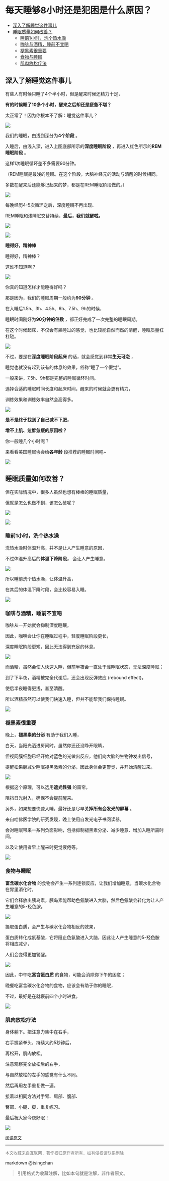 每天睡够8小时还是犯困是什么原因？ 
======================


- [深入了解睡觉这件事儿](#深入了解睡觉这件事儿)
- [睡眠质量如何改善？](#睡眠质量如何改善)
    - [睡前1小时，洗个热水澡](#睡前1小时洗个热水澡)
    - [咖啡与酒精，睡前不宜喝](#咖啡与酒精睡前不宜喝)
    - [褪黑素很重要](#褪黑素很重要)
    - [食物与睡眠](#食物与睡眠)
    - [肌肉放松疗法](#肌肉放松疗法)


## 深入了解睡觉这件事儿
  
有些人有时候只睡了4个半小时，但是醒来时候还精力十足，

**有的时候睡了10多个小时，醒来之后却还是疲惫不堪？**

太正常了！因为你根本不了解：睡觉这件事儿？



![](https://pic3.zhimg.com/50/v2-060389817b3c057c5e831170c64818c1_hd.jpg)

我们的睡眠，由浅到深分为**4个阶段** 。

入睡后，由浅入深，进入上图底部所示的**深度睡眠阶段** ，再进入红色所示的**REM睡眠阶段** 。

这样1次睡眠循环差不多需要90分钟。

（REM睡眠是最浅的睡眠。在这个阶段，大脑神经元的活动与清醒的时候相同。

多数在醒来后还能够记起来的梦，都是在REM睡眠阶段做的。）



![](https://pic1.zhimg.com/50/v2-6b7e6a35cd15a622951d03c8e9549353_hd.jpg)

每晚经历4-5次循环之后，深度睡眠不再出现、

REM睡眠和浅睡眠交替持续，**最后，我们就醒啦。**



![](https://pic3.zhimg.com/50/v2-74752b08405e2b621f41765840915667_hd.jpg)



![](https://pic4.zhimg.com/50/v2-30ea91971c5a008775ec125718bd05f4_hd.jpg)

**睡得好，精神棒**





睡得好，精神棒？

这谁不知道啊？



![](https://pic4.zhimg.com/50/v2-6e647fb72d78fcd61ade86dacb386a5f_hd.jpg)

你真的知道怎样才能睡得好吗？



那是因为，我们的睡眠周期一般约为**90分钟** 。

在入睡后1.5h、3h、4.5h、6h、7.5h、9h的时候，

睡眠时间刚好为**90分钟的倍数** ，都正好完成了一次完整的睡眠周期。

在这个时候起床，不仅会有熟睡过的感觉，也比较能自然而然的清醒，睡眠质量杠杠哒。



![](https://pic3.zhimg.com/50/v2-060389817b3c057c5e831170c64818c1_hd.jpg)

不过，要是在**深度睡眠阶段起床** 的话，就会感觉到非常**生无可恋** ，

睡觉也就没有起到该有的休息的效果，俗称“睡了一个假觉”。



一般来讲，7.5h、9h都是完整的睡眠循环时间。

选择合适的睡眠时间长度和起床时间，醒来的时候就会更有精力，

训练效果和训练效率自然会高得多。







![](https://pic1.zhimg.com/50/v2-a9b0c685f5a6fac871ac14913925d8fc_hd.jpg)

**是不是终于找到了自己减不下肥，**

**增不上肌、忽胖忽瘦的原因啦？**

你一般睡几个小时呢？

来看看美国睡眠协会给**各年龄** 段推荐的睡眠时间吧~





![](https://pic4.zhimg.com/50/v2-f334d0c78d9c2555c6a0d5b90728bc08_hd.jpg)


## 睡眠质量如何改善？ 


但在实际情况中，很多人虽然也想有棒棒的睡眠质量，

但就是怎么也做不到，该怎么破呢？



![](https://pic2.zhimg.com/50/v2-e3944a3b6fa06b0e5208778e1dec4dc8_hd.jpg)

![](https://pic1.zhimg.com/50/v2-128f0adfb114f6089f00a05665a0d4de_hd.jpg)

### 睡前1小时，洗个热水澡



洗热水澡时体温升高，并不是让人产生睡意的原因，

不过体温升高后的**体温下降阶段，** 会让人产生睡意。



![](https://pic3.zhimg.com/50/v2-a65e6c3ea44ae98c756b25d0061344c6_hd.jpg)

所以睡前洗个热水澡，让体温升高，

在其后的体温下降时段，会比较容易入睡。



![](https://pic1.zhimg.com/50/v2-128f0adfb114f6089f00a05665a0d4de_hd.jpg)

### 咖啡与酒精，睡前不宜喝



咖啡从一开始就会抑制深度睡眠。

因此，咖啡会让你在睡眠过程中，轻度睡眠阶段更长，

深度睡眠阶段更短，因此无法得到充足的休息。



![](https://pic4.zhimg.com/50/v2-a7917ca7f0f57f726519a741934ba1a6_hd.jpg)

而酒精，虽然会使人快速入睡，但前半夜会一直处于浅睡眠状态，无法深度睡眠；

到了下半夜，酒精被完全代谢后，还会出现反弹效应 (rebound effect)，

使后半夜睡得更浅，甚至清醒。

所以酒精虽然可以使我们快速入睡，但并不能帮我们保持睡眠。



![](https://pic4.zhimg.com/50/v2-30ea91971c5a008775ec125718bd05f4_hd.jpg)

### 褪黑素很重要


晚上，**褪黑素的分泌** 有助于我们入睡，

白天，当阳光洒进房间时，虽然你还还没睁开眼睛，

但视网膜细胞已经开始对蓝色的光做出反应，他们向大脑的生物钟发出信号，

提醒松果腺减少睡眠褪黑激素的分泌，因此身体会更警觉，并开始清醒过来。



![](https://pic4.zhimg.com/50/v2-1afe4ed9ee988ce221aff1b21541c14c_hd.jpg)

根据这个原理，可以选用**遮光性强** 的窗帘，

阻挡日光射入，确保不会提前醒来。

另外，如果想要快速入睡，最好还是尽早**关掉所有会发光的屏幕** 。

来自哈佛医学院的研究发现，晚上使用自发光电子书阅读器，

会对睡眠带来一系列负面影响，包括抑制褪黑素分泌、减少睡意、增加入睡所需时间，

以及让使用者早上醒来时更觉疲倦等。



![](https://pic1.zhimg.com/50/v2-128f0adfb114f6089f00a05665a0d4de_hd.jpg)

### 食物与睡眠



**富含碳水化合物** 的食物会产生一系列连锁反应，让我们增加睡意，当碳水化合物在胃里消化时，

它们会释放出胰岛素，胰岛素能帮助色氨酸进入大脑，然后色氨酸会转化为让人产生睡意的5-羟色胺。

![](https://pic2.zhimg.com/50/v2-720d57418ca050f3bdfac4f90246cf1f_hd.jpg)

摄取蛋白质，会产生与碳水化合物相反的效果，

蛋白质转化成氨基酸，它将阻止色氨酸进入大脑，因此让人产生睡意的5-羟色胺将相应减少，

人们会变得更加警醒。



![](https://pic1.zhimg.com/50/v2-64458ce8721a9a472a4da689680571b7_hd.jpg)

因此，中午吃**富含蛋白质** 的食物，可能会消除你下午的困意；

晚餐吃富含碳水化合物的食物，应该会有助于你的睡眠，

不过，最好是在就寝前四个小时进食。

![](https://pic4.zhimg.com/50/v2-30ea91971c5a008775ec125718bd05f4_hd.jpg)

### 肌肉放松疗法

身体躺下。把注意力集中在右手，

右手握紧拳头，持续大约5秒钟后，

再松开，肌肉放松。

注意观察完全放松后的右手，

与自然放松的左手的感觉有什么不同。

然后再用左手重复做一遍。

接着以相同方法对手臂、肩部、腹部、

臀部、小腿、脚，重复练习。



最后祝大家今夜好眠！

![](https://pic4.zhimg.com/50/v2-bc1dd65bb672cd2f7da8f1ebee5a7766_hd.jpg)



<font size=2 color=grey>[阅读原文](https://www.zhihu.com/question/326086190/answer/700838142)</font>


----
<font size=2 color='grey'>本文收藏来自互联网，著作权归原作者所有，如有侵权请联系删除</font>

markdown @tsingchan 

> 引用格式为收藏注解，比如本句就是注解，非作者原文。
